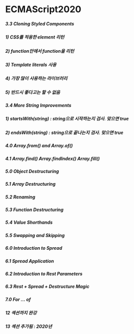 # ECMAScript2020

##### 3.3 Cloning Styled Components
##### 1) CSS를 적용한 element 리턴
##### 2) function안에서 function을 리턴
##### 3) Template literals 사용
##### 4) 가장 많이 사용하는 라이브러리
##### 5) 반드시 좋다고는 할 수 없음

##### 3.4 More String Improvements
##### 1) startsWith(string) : string으로 시작하는지 검사. 맞으면 true
##### 2) endsWith(string) : string으로 끝나는지 검사. 맞으면 true

##### 4.0 Array.from() and Array.of()

##### 4.1 Array.find() Array.findIndex() Array.fill()

##### 5.0 Object Destructuring
##### 5.1 Array Destructuring
##### 5.2 Renaming
##### 5.3 Function Destructuring
##### 5.4 Value Shorthands
##### 5.5 Swapping and Skipping

##### 6.0 Introduction to Spread
##### 6.1 Spread Application
##### 6.2 Introduction to Rest Parameters
##### 6.3 Rest + Spread + Destructure Magic

##### 7.0 For ... of
##### 12 섹션까지 완강
##### 13 섹션 추가됨 : 2020년